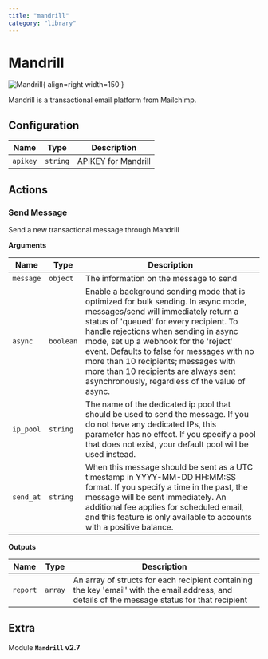 ```yaml
---
title: "mandrill"
category: "library"
---
```

# Mandrill

![Mandrill](/assets/playbooks/library/mandrill.svg){ align=right width=150 }

Mandrill is a transactional email platform from Mailchimp.

## Configuration

| Name      |  Type   |  Description  |
| --------- | ------- | --------------------------- |
| `apikey` | `string` | APIKEY for Mandrill |

## Actions

### Send Message

Send a new transactional message through Mandrill

**Arguments**

| Name      |  Type   |  Description  |
| --------- | ------- | --------------------------- |
| `message` | `object` | The information on the message to send |
| `async` | `boolean` | Enable a background sending mode that is optimized for bulk sending. In async mode, messages/send will immediately return a status of 'queued' for every recipient. To handle rejections when sending in async mode, set up a webhook for the 'reject' event. Defaults to false for messages with no more than 10 recipients; messages with more than 10 recipients are always sent asynchronously, regardless of the value of async. |
| `ip_pool` | `string` | The name of the dedicated ip pool that should be used to send the message. If you do not have any dedicated IPs, this parameter has no effect. If you specify a pool that does not exist, your default pool will be used instead. |
| `send_at` | `string` | When this message should be sent as a UTC timestamp in YYYY-MM-DD HH:MM:SS format. If you specify a time in the past, the message will be sent immediately. An additional fee applies for scheduled email, and this feature is only available to accounts with a positive balance. |


**Outputs**

| Name      |  Type   |  Description  |
| --------- | ------- | --------------------------- |
| `report` | `array` | An array of structs for each recipient containing the key 'email' with the email address, and details of the message status for that recipient |


## Extra

Module **`Mandrill` v2.7**